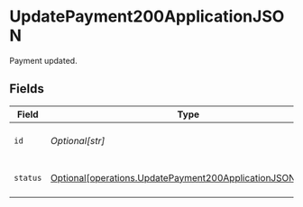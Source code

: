 # UpdatePayment200ApplicationJSON

Payment updated.


## Fields

| Field                                                                                                                              | Type                                                                                                                               | Required                                                                                                                           | Description                                                                                                                        |
| ---------------------------------------------------------------------------------------------------------------------------------- | ---------------------------------------------------------------------------------------------------------------------------------- | ---------------------------------------------------------------------------------------------------------------------------------- | ---------------------------------------------------------------------------------------------------------------------------------- |
| `id`                                                                                                                               | *Optional[str]*                                                                                                                    | :heavy_minus_sign:                                                                                                                 | The ID for a Payment Attempt                                                                                                       |
| `status`                                                                                                                           | [Optional[operations.UpdatePayment200ApplicationJSONStatus]](undefined/models/operations/updatepayment200applicationjsonstatus.md) | :heavy_minus_sign:                                                                                                                 | The current payment status.                                                                                                        |